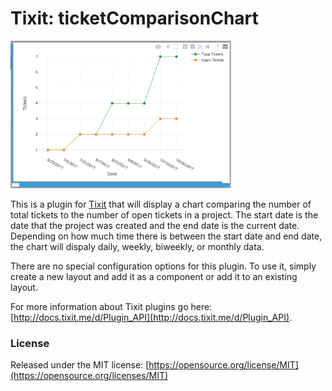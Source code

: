 # Tixit: ticketComparisonChart

<!-- ![Example of ticketComparisonChart](https://github.com/cookiesncream716/ticketComparisonChart/blob/master/exChart.png?raw=true)
 -->
<img src="https://github.com/cookiesncream716/ticketBurnUpChart/blob/master/exChart.png?raw=true" width="70%" />

This is a plugin for [Tixit](https://tixit.me/) that will display a chart comparing the number of total tickets to the number of open tickets in a project. The start date is the date that the project was created and the end date is the current date. Depending on how much time there is between the start date and end date, the chart will dispaly daily, weekly, biweekly, or monthly data.

There are no special configuration options for this plugin. To use it, simply create a new layout and add it as a component or add it to an existing layout.

For more information about Tixit plugins go here: [http://docs.tixit.me/d/Plugin_API](http://docs.tixit.me/d/Plugin_API).

### License
Released under the MIT license: [https://opensource.org/license/MIT](https://opensource.org/licenses/MIT)
